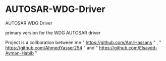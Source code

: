 # AUTOSAR-WDG-Driver
AUTOSAR WDG Driver

primary version for the WDG AUTOSAR driver

Project is a collboration between me " https://github.com/AmrHassans " , " https://github.com/AhmedYasser254 " and " https://github.com/Elsayed-Ayman-Habib " 
